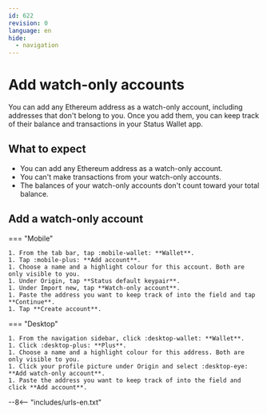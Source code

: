 ```yaml
---
id: 622
revision: 0
language: en
hide:
  - navigation
---
```


# Add watch-only accounts

You can add any Ethereum address as a watch-only account, including addresses that don't belong to you. Once you add them, you can keep track of their balance and transactions in your Status Wallet app.

## What to expect

- You can add any Ethereum address as a watch-only account.
- You can't make transactions from your watch-only accounts.
- The balances of your watch-only accounts don't count toward your total balance.

## Add a watch-only account

=== "Mobile"

    1. From the tab bar, tap :mobile-wallet: **Wallet**.
    1. Tap :mobile-plus: **Add account**.
    1. Choose a name and a highlight colour for this account. Both are only visible to you.
    1. Under Origin, tap **Status default keypair**.
    1. Under Import new, tap **Watch-only account**.
    1. Paste the address you want to keep track of into the field and tap **Continue**.
    1. Tap **Create account**.

=== "Desktop"

    1. From the navigation sidebar, click :desktop-wallet: **Wallet**.
    1. Click :desktop-plus: **Plus**.
    1. Choose a name and a highlight colour for this address. Both are only visible to you.
    1. Click your profile picture under Origin and select :desktop-eye: **Add watch-only account**.
    1. Paste the address you want to keep track of into the field and click **Add account**.

--8<-- "includes/urls-en.txt"
